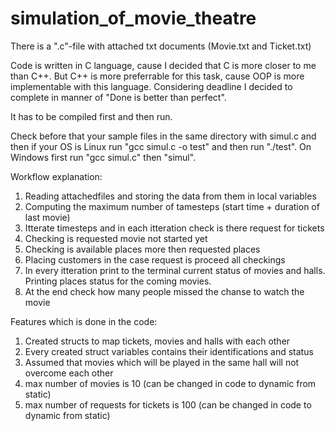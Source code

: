 # simulation_of_movie_theatre

There is a ".c"-file with attached txt documents (Movie.txt and Ticket.txt)

Code is written in C language, cause I decided that C is more closer to me than C++. But C++ is more preferrable for this task, cause OOP is more implementable with this language. Considering deadline I decided to complete in manner of "Done is better than perfect".

It has to be compiled first and then run.

Check before that your sample files in the same directory with simul.c and then if your OS is Linux run "gcc simul.c -o test" and then run "./test". On Windows first run "gcc simul.c" then "simul".

Workflow explanation:

1) Reading attachedfiles and storing the data from them in local variables
2) Computing the maximum number of tamesteps (start time + duration of last movie)
3) Itterate timesteps and in each itteration check is there request for tickets
4) Checking is requested movie not started yet
5) Checking is available places more then requested places
6) Placing customers in the case request is proceed all checkings
7) In every itteration print to the terminal current status of movies and halls. Printing places status for the coming movies.
8) At the end check how many people missed the chanse to watch the movie

Features which is done in the code:

1) Created structs to map tickets, movies and halls with each other
2) Every created struct variables contains their identifications and status
3) Assumed that movies which will be played in the same hall will not overcome each other
4) max number of movies is 10 (can be changed in code to dynamic from static)
5) max number of requests for tickets is 100 (can be changed in code to dynamic from static)
